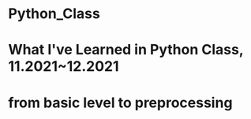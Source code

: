 # Python_Class
# What I've Learned in Python Class, 11.2021~12.2021
# from basic level to preprocessing
